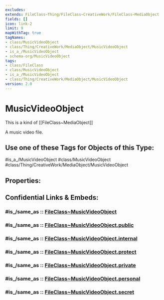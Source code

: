 ```yaml
---
excludes: 
extends: FileClass~Thing/FileClass~CreativeWork/FileClass~MediaObject
fields: []
icon: link-2
limit: 9
mapWithTag: true
tagNames:
- class/MusicVideoObject
- class/Thing/CreativeWork/MediaObject/MusicVideoObject
- is_a_/MusicVideoObject
- schema-org/MusicVideoObject
tags:
- class/FileClass
- class/MusicVideoObject
- is_a_/MusicVideoObject
- class/Thing/CreativeWork/MediaObject/MusicVideoObject
version: 2.0
---
```


# MusicVideoObject
This is a kind of [[FileClass~MediaObject]]

A music video file.


## Use one of these Tags for Objects of this Type:

#is_a_/MusicVideoObject
#class/MusicVideoObject
#class/Thing/CreativeWork/MediaObject/MusicVideoObject

## Properties:


## Confidential Links & Embeds: 

### #is_/same_as :: [FileClass~MusicVideoObject](/_Standards/fileClass/FileClass~Thing/FileClass~CreativeWork/FileClass~MediaObject/FileClass~MusicVideoObject.md) 

### #is_/same_as :: [FileClass~MusicVideoObject.public](/_public/fileClass/FileClass~Thing/FileClass~CreativeWork/FileClass~MediaObject/FileClass~MusicVideoObject.public.md) 

### #is_/same_as :: [FileClass~MusicVideoObject.internal](/_internal/fileClass/FileClass~Thing/FileClass~CreativeWork/FileClass~MediaObject/FileClass~MusicVideoObject.internal.md) 

### #is_/same_as :: [FileClass~MusicVideoObject.protect](/_protect/fileClass/FileClass~Thing/FileClass~CreativeWork/FileClass~MediaObject/FileClass~MusicVideoObject.protect.md) 

### #is_/same_as :: [FileClass~MusicVideoObject.private](/_private/fileClass/FileClass~Thing/FileClass~CreativeWork/FileClass~MediaObject/FileClass~MusicVideoObject.private.md) 

### #is_/same_as :: [FileClass~MusicVideoObject.personal](/_personal/fileClass/FileClass~Thing/FileClass~CreativeWork/FileClass~MediaObject/FileClass~MusicVideoObject.personal.md) 

### #is_/same_as :: [FileClass~MusicVideoObject.secret](/_secret/fileClass/FileClass~Thing/FileClass~CreativeWork/FileClass~MediaObject/FileClass~MusicVideoObject.secret.md)

